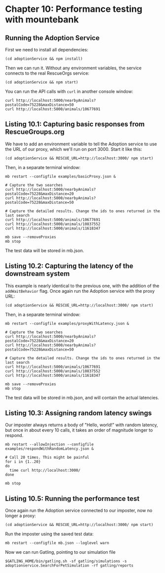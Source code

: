 # Chapter 10: Performance testing with mountebank

## Running the Adoption Service

First we need to install all dependencies:

````
(cd adoptionService && npm install)
````

Then we can run it. Without any environment variables, the service connects to the
real RescueOrgs service:

````
(cd adoptionService && npm start)
````

You can run the API calls with `curl` in another console window:

````
curl http://localhost:5000/nearbyAnimals?postalCode=75228&maxDistance=50
curl http://localhost:5000/animals/10677691
````

## Listing 10.1: Capturing basic responses from RescueGroups.org

We have to add an environment variable to tell the Adoption service to use the URL of our proxy,
which we'll run on port 3000. Start it like this:

````
(cd adoptionService && RESCUE_URL=http://localhost:3000/ npm start)
````

Then, in a separate terminal window:

````
mb restart --configfile examples/basicProxy.json &

# Capture the two searches
curl http://localhost:5000/nearbyAnimals?postalCode=75228&maxDistance=20
curl http://localhost:5000/nearbyAnimals?postalCode=75228&maxDistance=50

# Capture the detailed results. Change the ids to ones returned in the last search
curl http://localhost:5000/animals/10677691
curl http://localhost:5000/animals/10837552
curl http://localhost:5000/animals/11618347

mb save --removeProxies
mb stop
````

The test data will be stored in mb.json.

## Listing 10.2: Capturing the latency of the downstream system

This example is nearly identical to the previous one, with the addition of the
`addWaitBehavior` flag. Once again run the Adoption service with the proxy URL:

````
(cd adoptionService && RESCUE_URL=http://localhost:3000/ npm start)
````

Then, in a separate terminal window:

````
mb restart --configfile examples/proxyWithLatency.json &

# Capture the two searches
curl http://localhost:5000/nearbyAnimals?postalCode=75228&maxDistance=20
curl http://localhost:5000/nearbyAnimals?postalCode=75228&maxDistance=50

# Capture the detailed results. Change the ids to ones returned in the last search
curl http://localhost:5000/animals/10677691
curl http://localhost:5000/animals/10837552
curl http://localhost:5000/animals/11618347

mb save --removeProxies
mb stop
````

The test data will be stored in mb.json, and will contain the actual latencies.

## Listing 10.3: Assigning random latency swings

Our imposter always returns a body of "Hello, world!" with random latency, but once in
about every 10 calls, it takes an order of magnitude longer to respond.

````
mb restart --allowInjection --configfile examples/respondWithRandomLatency.json &

# Call 20 times. This might be painful
for i in {1..20}
do
  time curl http://localhost:3000/
done

mb stop
````

## Listing 10.5: Running the performance test

Once again run the Adoption service connected to our imposter, now no longer a proxy:

````
(cd adoptionService && RESCUE_URL=http://localhost:3000/ npm start)
````

Run the imposter using the saved test data:

````
mb restart --configfile mb.json --loglevel warn
````

Now we can run Gatling, pointing to our simulation file

````
$GATLING_HOME/bin/gatling.sh -sf gatling/simulations -s adoptionservice.SearchForPetSimulation -rf gatling/reports
````


